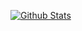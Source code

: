 [![Github Stats](https://github-readme-stats.vercel.app/api?username=huangjunxin&show_icons=true&include_all_commits=true&title_color=00a2e8&icon_color=00a2e8)](#)

<!--
**huangjunxin/huangjunxin** is a ✨ _special_ ✨ repository because its `README.md` (this file) appears on your GitHub profile.

Here are some ideas to get you started:

- 🔭 I’m currently working on ...
- 🌱 I’m currently learning ...
- 👯 I’m looking to collaborate on ...
- 🤔 I’m looking for help with ...
- 💬 Ask me about ...
- 📫 How to reach me: ...
- 😄 Pronouns: ...
- ⚡ Fun fact: ...
-->
